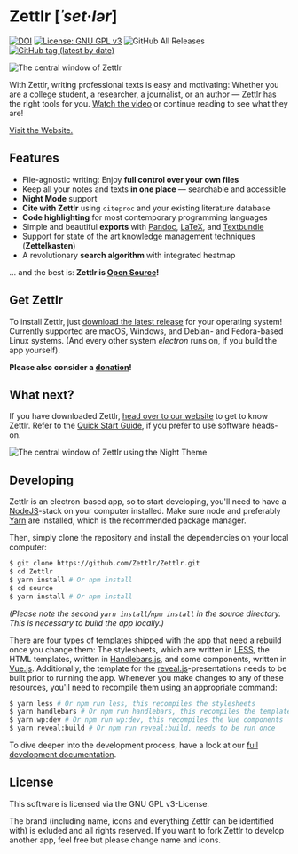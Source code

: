 # Zettlr [_ˈset·lər_]
<a href="https://doi.org/10.5281/zenodo.2580173"><img src="https://zenodo.org/badge/DOI/10.5281/zenodo.2580173.svg" alt="DOI"></a> <a href="https://www.gnu.org/licenses/gpl-3.0"><img src="https://img.shields.io/badge/License-GPLv3-blue.svg" alt="License: GNU GPL v3"></a> <img alt="GitHub All Releases" src="https://img.shields.io/github/downloads/Zettlr/Zettlr/total.svg"> <a href="https://www.zettlr.com/download"><img alt="GitHub tag (latest by date)" src="https://img.shields.io/github/tag-date/Zettlr/Zettlr.svg?label=latest"></a>

![The central window of Zettlr](/resources/screenshots/zettlr_view.png)

With Zettlr, writing professional texts is easy and motivating: Whether you are a college student, a researcher, a journalist, or an author — Zettlr has the right tools for you. [Watch the video](https://www.youtube.com/watch?v=BJ27r6YGpAs) or continue reading to see what they are!

[Visit the Website.](https://zettlr.com/)

## Features

- File-agnostic writing: Enjoy **full control over your own files**
- Keep all your notes and texts **in one place** — searchable and accessible
- **Night Mode** support
- **Cite with Zettlr** using `citeproc` and your existing literature database
- **Code highlighting** for most contemporary programming languages
- Simple and beautiful **exports** with [Pandoc](https://pandoc.org/), [LaTeX](https://www.latex-project.org/), and [Textbundle](http://textbundle.org/)
- Support for state of the art knowledge management techniques (**Zettelkasten**)
- A revolutionary **search algorithm** with integrated heatmap

… and the best is: **Zettlr is [Open Source](https://en.wikipedia.org/wiki/Free_and_open-source_software)!**

## Get Zettlr

To install Zettlr, just [download the latest release](https://www.zettlr.com/download/) for your operating system! Currently supported are macOS, Windows, and Debian- and Fedora-based Linux systems. (And every other system _electron_ runs on, if you build the app yourself).

**Please also consider a [donation](https://paypal.me/hendrikerz)!**

## What next?

If you have downloaded Zettlr, [head over to our website](https://zettlr.com/docs) to get to know Zettlr. Refer to the [Quick Start Guide](https://zettlr.com/docs/quick-start), if you prefer to use software heads-on.

![The central window of Zettlr using the Night Theme](/resources/screenshots/zettlr_view_dark.png)

## Developing

Zettlr is an electron-based app, so to start developing, you'll need to have a [NodeJS](https://nodejs.org/)-stack on your computer installed. Make sure node and preferably [Yarn](https://yarnpkg.com/en/) are installed, which is the recommended package manager.

Then, simply clone the repository and install the dependencies on your local computer:

```bash
$ git clone https://github.com/Zettlr/Zettlr.git
$ cd Zettlr
$ yarn install # Or npm install
$ cd source
$ yarn install # Or npm install
```

_(Please note the second `yarn install`/`npm install` in the source directory. This is necessary to build the app locally.)_

There are four types of templates shipped with the app that need a rebuild once you change them: The stylesheets, which are written in [LESS](http://lesscss.org/), the HTML templates, written in [Handlebars.js](https://handlebarsjs.com/), and some components, written in [Vue.js](https://vuejs.org/). Additionally, the template for the [reveal.js](https://revealjs.com/)-presentations needs to be built prior to running the app. Whenever you make changes to any of these resources, you'll need to recompile them using an appropriate command:

```bash
$ yarn less # Or npm run less, this recompiles the stylesheets
$ yarn handlebars # Or npm run handlebars, this recompiles the templates
$ yarn wp:dev # Or npm run wp:dev, this recompiles the Vue components
$ yarn reveal:build # Or npm run reveal:build, needs to be run once
```

To dive deeper into the development process, have a look at our [full development documentation](https://docs.zettlr.com/en/get-involved).

## License

This software is licensed via the GNU GPL v3-License.

The brand (including name, icons and everything Zettlr can be identified with) is exluded and all rights reserved. If you want to fork Zettlr to develop another app, feel free but please change name and icons.
